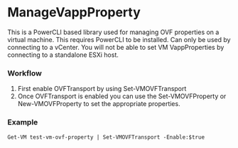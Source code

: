 # ManageVappProperty

This is a PowerCLI based library used for managing OVF properties on a virtual machine. This requires PowerCLI to be installed. Can only be used by connecting to a vCenter. You will not be able to set VM VappProperties by connecting to a standalone ESXi host.

### Workflow
1. First enable OVFTransport by using Set-VMOVFTransport
2. Once OVFTransport is enabled you can use the Set-VMOVFProperty or New-VMOVFProperty to set the appropriate properties.

### Example
```
Get-VM test-vm-ovf-property | Set-VMOVFTransport -Enable:$true
```
